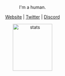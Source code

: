 <p align="center">I'm a human.</p>
<p align="center">
  <a href="https://eleven.js.org" target="_blank">Website</a>
  |
  <a href="https://twitter.com/elevendev_" target="_blank">Twitter</a>
  |
  <a href="https://discord.gg/yC659VN" target="_blank">Discord</a>
</p>

<p align="center">
  <img src="https://github-readme-stats.vercel.app/api?username=elevendev&count_private=true&show_icons=true&theme=dark&hide_border=true" width="50%" height="150px" alt="stats" />
</p>
